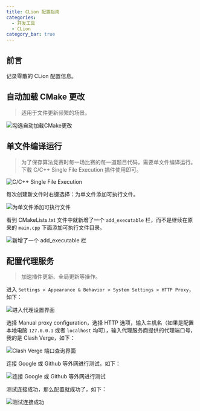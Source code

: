 ```yaml
---
title: CLion 配置指南
categories: 
  - 开发工具
  - CLion
category_bar: true
---
```


## 前言

记录零散的 CLion 配置信息。

## 自动加载 CMake 更改

> 适用于文件更新频繁的场景。

![勾选自动加载CMake更改](https://dwj-oss.oss-cn-nanjing.aliyuncs.com/images/202407311200790.png)

## 单文件编译运行

> 为了保存算法竞赛时每一场比赛的每一道题目代码，需要单文件编译运行。下载 C/C++ Single File Execution 插件使用即可。

![C/C++ Single File Execution](https://dwj-oss.oss-cn-nanjing.aliyuncs.com/images/202407311205580.png)

每次创建新文件时右键选择：为单文件添加可执行文件。

![为单文件添加可执行文件](https://dwj-oss.oss-cn-nanjing.aliyuncs.com/images/202407311207733.png)

看到 CMakeLists.txt 文件中就新增了一个 `add_executable` 栏，而不是继续在原来的 `main.cpp` 下面添加可执行文件目录。

![新增了一个 add_executable 栏](https://dwj-oss.oss-cn-nanjing.aliyuncs.com/images/202407312357483.png)

## 配置代理服务

> 加速插件更新、全局更新等操作。

进入 `Settings > Appearance & Behavior > System Settings > HTTP Proxy`，如下：

![进入代理设置界面](https://dwj-oss.oss-cn-nanjing.aliyuncs.com/images/202403032127859.png)

选择 Manual proxy configuration，选择 HTTP 选项，输入主机名（如果是配置本地电脑 `127.0.0.1` 或者 `localhost` 均可），输入代理服务商提供的代理端口号，我的是 Clash Verge，如下：

![Clash Verge 端口查询界面](https://dwj-oss.oss-cn-nanjing.aliyuncs.com/images/202403032127860.png)

连接 Google 或 Github 等外网进行测试，如下：

![连接 Google 或 Github 等外网进行测试](https://dwj-oss.oss-cn-nanjing.aliyuncs.com/images/202403032127861.png)

测试连接成功，那么配置就成功了，如下：

![测试连接成功](https://dwj-oss.oss-cn-nanjing.aliyuncs.com/images/202403032127862.png)
